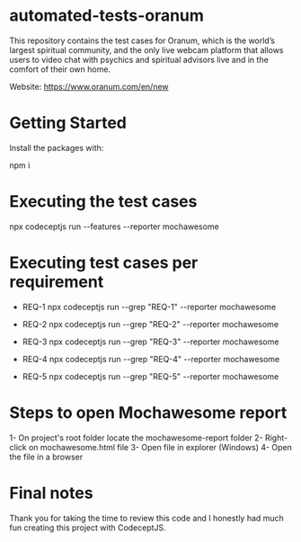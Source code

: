 # automated-tests-oranum
This repository contains the test cases for Oranum, which is the world’s largest spiritual community, and the only live webcam platform that allows users to video chat with psychics and spiritual advisors live and in the comfort of their own home.

Website: https://www.oranum.com/en/new 

# Getting Started
Install the packages with:

npm i

# Executing the test cases
npx codeceptjs run --features --reporter mochawesome

# Executing test cases per requirement 

- REQ-1
npx codeceptjs run --grep "REQ-1" --reporter mochawesome

- REQ-2
npx codeceptjs run --grep "REQ-2" --reporter mochawesome

- REQ-3
npx codeceptjs run --grep "REQ-3" --reporter mochawesome

- REQ-4
npx codeceptjs run --grep "REQ-4" --reporter mochawesome

- REQ-5
npx codeceptjs run --grep "REQ-5" --reporter mochawesome

# Steps to open Mochawesome report
1- On project's root folder locate the mochawesome-report folder
2- Right-click on mochawesome.html file
3- Open file in explorer (Windows)
4- Open the file in a browser

# Final notes
Thank you for taking the time to review this code and I honestly had much fun creating this project with CodeceptJS.